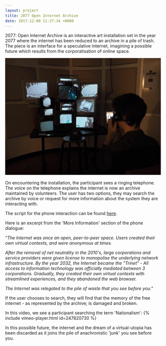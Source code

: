 ```yaml
---
layout: project
title: 2077 Open Internet Archive
date: 2017-12-08 11:37:34 +0000
---
```


2077: Open Internet Archive is an interactive art installation set in the year 2077 where the internet has been reduced to an archive in a pile of trash. The piece is an interface for a speculative internet, imagining a possible future which results from the corporatisation of online space.

![](/assets/2077/1.jpg)

On encountering the installation, the participant sees a ringing telephone. The voice on the telephone explains the internet is now an archive maintained by volunteers. The user has two options, they may search the archive by voice or request for more information about the system they are interacting with.

The script for the phone interaction can be found <a href="http://samhains.com/2077_telephone_script.html" target="_blank">here</a>.

Here is an excerpt from the 'More Information' section of the phone dialogue:

<i>"The Internet was once an open, peer-to-peer space. Users created their own virtual contexts, and were anonymous at times.</i>

<i>After the removal of net neutrality in the 2010's, large corporations and service providers were given license to monopolise the underlying network infrastructure. By the year 2032, the Internet became the "Trinet" - All access to information technology was officially mediated between 3 corporations. Gradually, they created their own virtual contexts with streamlined experiences, and they abandoned the web browser.</i>

<i>The Internet was relegated to the pile of waste that you see before you."</i>

If the user chooses to search, they will find that the memory of the free internet - as represented by the archive; is damaged and broken.

In this video, we see a participant searching the term 'Nationalism':
{% include vimeo-player.html id=247820730 %}

In this possible future, the internet and the dream of a virtual-utopia has been discarded as it joins the pile of anachronistic 'junk' you see before you.
